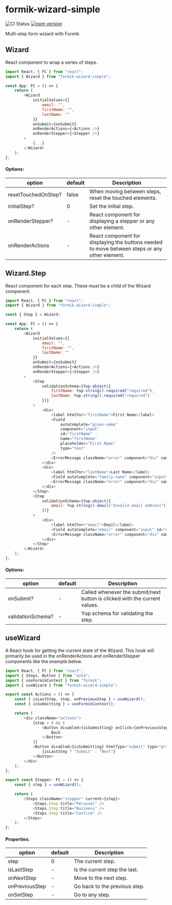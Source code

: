 # formik-wizard-simple

![CI Status](https://img.shields.io/github/workflow/status/clarktozer/formik-wizard-simple/CI)
[![npm version](https://img.shields.io/npm/v/formik-wizard-simple.svg)](https://www.npmjs.com/package/formik-wizard-simple)

Multi-step form wizard with Formik

## Wizard

React component to wrap a series of steps.

```js
import React, { FC } from "react";
import { Wizard } from "formik-wizard-simple";

const App: FC = () => {
    return (
        <Wizard
            initialValues={{
                email: "",
                firstName: "",
                lastName: ""
            }}
            onSubmit={onSubmit}
            onRenderActions={<Actions />}
            onRenderStepper={<Stepper />}
        >
            {...}
        </Wizard>
    );
};
```

#### Options:

| option              | default | Description                                                                                   |
| ------------------- | ------- | --------------------------------------------------------------------------------------------- |
| resetTouchedOnStep? | false   | When moving between steps, reset the touched elements.                                         |
| initialStep?        | 0       | Set the initial step.                                                                         |
| onRenderStepper?    | -       | React component for displaying a stepper or any other element.                                |
| onRenderActions     | -       | React component for displaying the buttons needed to move between steps or any other element. |

## Wizard.Step

React component for each step. These must be a child of the Wizard component.

```js
import React, { FC } from "react";
import { Wizard } from "formik-wizard-simple";

const { Step } = Wizard;

const App: FC = () => {
    return (
        <Wizard
            initialValues={{
                email: "",
                firstName: "",
                lastName: ""
            }}
            onSubmit={onSubmit}
            onRenderActions={<Actions />}
            onRenderStepper={<Stepper />}
        >
            <Step
                validationSchema={Yup.object({
                    firstName: Yup.string().required("required"),
                    lastName: Yup.string().required("required")
                })}
            >
                <div>
                    <label htmlFor="firstName">First Name</label>
                    <Field
                        autoComplete="given-name"
                        component="input"
                        id="firstName"
                        name="firstName"
                        placeholder="First Name"
                        type="text"
                    />
                    <ErrorMessage className="error" component="div" name="firstName" />
                </div>
                <div>
                    <label htmlFor="lastName">Last Name</label>
                    <Field autoComplete="family-name" component="input" id="lastName" name="lastName" placeholder="Last Name" type="text" />
                    <ErrorMessage className="error" component="div" name="lastName" />
                </div>
            </Step>
            <Step
                validationSchema={Yup.object({
                    email: Yup.string().email("Invalid email address").required("required")
                })}
            >
                <div>
                    <label htmlFor="email">Email</label>
                    <Field autoComplete="email" component="input" id="email" name="email" placeholder="Email" type="text" />
                    <ErrorMessage className="error" component="div" name="email" />
                </div>
            </Step>
        </Wizard>
    );
};
```

#### Options:

| option            | default | Description                                                                |
| ----------------- | ------- | -------------------------------------------------------------------------- |
| onSubmit?         | -       | Called whenever the submit/next button is clicked with the current values. |
| validationSchema? | -       | Yup schema for validating the step.                                        |

## useWizard

A React hook for getting the current state of the Wizard. This hook will primarily be used in the onRenderActions and onRenderStepper components like the example below.

```js
import React, { FC } from "react";
import { Steps, Button } from "antd";
import { useFormikContext } from "formik";
import { useWizard } from "formik-wizard-simple";

export const Actions = () => {
    const { isLastStep, step, onPreviousStep } = useWizard();
    const { isSubmitting } = useFormikContext();

    return (
        <div className="actions">
            {step > 0 && (
                <Button disabled={isSubmitting} onClick={onPreviousStep}>
                    Back
                </Button>
            )}
            <Button disabled={isSubmitting} htmlType="submit" type="primary">
                {isLastStep ? "Submit" : "Next"}
            </Button>
        </div>
    );
};

export const Stepper: FC = () => {
    const { step } = useWizard();

    return (
        <Steps className="stepper" current={step}>
            <Steps.Step title="Personal" />
            <Steps.Step title="Business" />
            <Steps.Step title="Confirm" />
        </Steps>
    );
};
```

#### Properties:

| option         | default | Description                   |
| -------------- | ------- | ----------------------------- |
| step           | 0       | The current step.             |
| isLastStep     | -       | Is the current step the last. |
| onNextStep     | -       | Move to the next step.        |
| onPreviousStep | -       | Go back to the previous step. |
| onSetStep      | -       | Go to any step.               |
